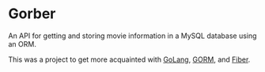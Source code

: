 # Gorber

An API for getting and storing movie information in a MySQL database using an ORM.

This was a project to get more acquainted with [GoLang](https://github.com/golang/go), [GORM](https://github.com/go-gorm/gorm), and [Fiber](https://github.com/gofiber/fiber).
